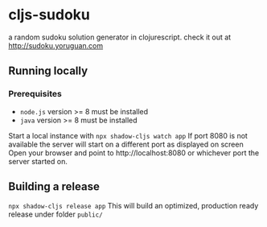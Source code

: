 # cljs-sudoku
a random sudoku solution generator in clojurescript. check it out at http://sudoku.yoruguan.com 

## Running locally

### Prerequisites

- `node.js` version >= 8 must be installed
- `java` version >= 8 must be installed

Start a local instance with `npx shadow-cljs watch app`
If port 8080 is not available the server will start on a different port as displayed on screen 
Open your browser and point to http://localhost:8080 or whichever port the server started on.

## Building a release

`npx shadow-cljs release app` 
This will build an optimized, production ready release under folder `public/`
